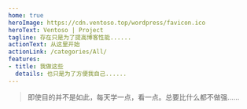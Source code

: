 ```yaml
---
home: true
heroImage: https://cdn.ventoso.top/wordpress/favicon.ico
heroText: Ventoso | Project
tagline: 存在只是为了提高博客性能......
actionText: 从这里开始
actionLink: /categories/All/
features:
- title: 我做这些
  details: 也只是为了方便我自己......
---
```


> 即使目的并不是如此，每天学一点，看一点。总要比什么都不做强......
